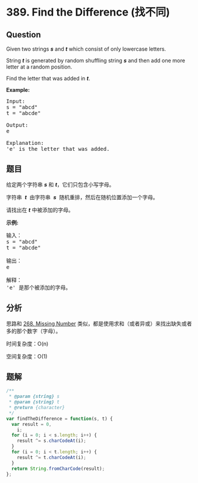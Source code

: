 # 389. Find the Difference (找不同)

## Question

Given two strings **_s_** and **_t_** which consist of only lowercase letters.

String **_t_** is generated by random shuffling string **_s_** and then add one more letter at a random position.

Find the letter that was added in **_t_**.

**Example:**

<pre>Input:
s = "abcd"
t = "abcde"

Output:
e

Explanation:
'e' is the letter that was added.
</pre>

## 题目

给定两个字符串 _**s**_ 和 _**t**_，它们只包含小写字母。

字符串  **_t_**  由字符串  **_s_**  随机重排，然后在随机位置添加一个字母。

请找出在 _**t**_ 中被添加的字母。

**示例:**

<pre>输入：
s = "abcd"
t = "abcde"

输出：
e

解释：
'e' 是那个被添加的字母。
</pre>

## 分析

思路和 [268. Missing Number](./268.%20Missing%20Number.md) 类似，都是使用求和（或者异或）来找出缺失或者多的那个数字（字母）。

时间复杂度：O(n)

空间复杂度：O(1)

## 题解

```javascript
/**
 * @param {string} s
 * @param {string} t
 * @return {character}
 */
var findTheDifference = function(s, t) {
  var result = 0,
    i;
  for (i = 0; i < s.length; i++) {
    result ^= s.charCodeAt(i);
  }
  for (i = 0; i < t.length; i++) {
    result ^= t.charCodeAt(i);
  }
  return String.fromCharCode(result);
};
```
